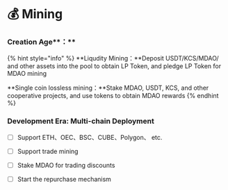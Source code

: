 # 💰 Mining&#x20;

### Creation Age**：**

{% hint style="info" %}
**Liqudity Mining：**Deposit USDT/KCS/MDAO/ and other assets into the pool to obtain LP Token, and pledge LP Token for MDAO mining

**Single coin lossless mining：**Stake MDAO, USDT, KCS, and other cooperative projects, and use tokens to obtain MDAO rewards
{% endhint %}

### Development Era: Multi-chain Deployment

* [ ] Support ETH、OEC、BSC、CUBE、Polygon、 etc.
* [ ] Support trade mining
* [ ] Stake MDAO for trading discounts
* [ ] Start the repurchase mechanism

